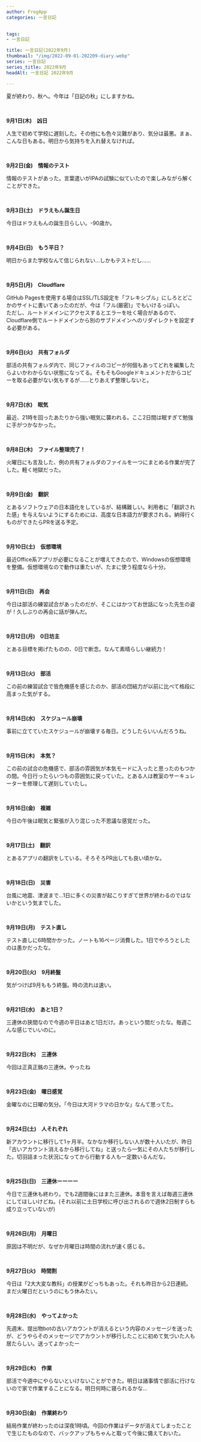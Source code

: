 ```yaml
---
author: FrogApp
categories: 一言日記

 
tags:
- 一言日記

title: 一言日記(2022年9月)
thumbnail: "/img/2022-09-01-202209-diary.webp"
series: 一言日記
series_title: 2022年9月
headAlt: 一言日記 2022年9月

---
```

夏が終わり、秋へ。今年は「日記の秋」にしますかね。

<br>

**9月1日(木)　凶日**

人生で初めて学校に遅刻した。その他にも色々災難があり、気分は最悪。まぁ、こんな日もある。明日から気持ちを入れ替えなければ。

<br>

**9月2日(金)　情報のテスト**

情報のテストがあった。言葉遣いがIPAの試験に似ていたので楽しみながら解くことができた。

<br>

**9月3日(土)　ドラえもん誕生日**

今日はドラえもんの誕生日らしい。-90歳か。

<br>

**9月4日(日)　もう平日？**

明日からまた学校なんて信じられない…しかもテストだし……

<br>

**9月5日(月)　Cloudflare**

GitHub Pagesを使用する場合はSSL/TLS設定を「フレキシブル」にしろとどこかのサイトに書いてあったのだが、今は「フル(厳密)」でもいけるっぽい。<br>ただし、ルートドメインにアクセスするとエラーを吐く場合があるので、Cloudflare側でルートドメインから別のサブドメインへのリダイレクトを設定する必要がある。

<br>

**9月6日(火)　共有フォルダ**

部活の共有フォルダ内で、同じファイルのコピーが何個もあってどれを編集したらよいかわからない状態になってる。そもそもGoogleドキュメントだからコピーを取る必要がない気もするが……とりあえず整理しないと。

<br>

**9月7日(水)　眠気**

最近、21時を回ったあたりから強い眠気に襲われる。ここ2日間は眠すぎて勉強に手がつかなかった。

<br>

**9月8日(木)　ファイル整理完了！**

火曜日にも言及した、例の共有フォルダのファイルを一つにまとめる作業が完了した。軽く地獄だった。

<br>

**9月9日(金)　翻訳**

とあるソフトウェアの日本語化をしているが、結構難しい。利用者に「翻訳された感」を与えないようにするためには、高度な日本語力が要求される。納得行くものができたらPRを送る予定。

<br>

**9月10日(土)　仮想環境**

最近Office系アプリが必要になることが増えてきたので、Windowsの仮想環境を整備。仮想環境なので動作は重たいが、たまに使う程度なら十分。

<br>

**9月11日(日)　再会**

今日は部活の練習試合があったのだが、そこにはかつてお世話になった先生の姿が！久しぶりの再会に話が弾んだ。

<br>

**9月12日(月)　0日坊主**

とある目標を掲げたものの、0日で断念。なんて素晴らしい継続力！

<br>

**9月13日(火)　部活**

この前の練習試合で皆危機感を感じたのか、部活の団結力が以前に比べて格段に高まった気がする。

<br>

**9月14日(水)　スケジュール崩壊**

事前に立てていたスケジュールが崩壊する毎日。どうしたらいいんだろうね。

<br>

**9月15日(木)　本気？**

この前の試合の危機感で、部活の雰囲気が本気モードに入ったと思ったのもつかの間。今日行ったらいつもの雰囲気に戻っていた。とある人は教室のサーキュレーターを修理して遅刻していたし。

<br>

**9月16日(金)　複雑**

今日の午後は眠気と緊張が入り混じった不思議な感覚だった。

<br>

**9月17日(土)　翻訳**

とあるアプリの翻訳をしている。そろそろPR出しても良い頃かな。

<br>

**9月18日(日)　災害**

台風に地震、津波まで…1日に多くの災害が起こりすぎて世界が終わるのではないかという気までした。

<br>

**9月19日(月)　テスト直し**

テスト直しに6時間かかった。ノートも16ページ消費した。1日でやろうとしたのは愚かだったな。

<br>

**9月20日(火)　9月終盤**

気がつけば9月ももう終盤。時の流れは速い。

<br>

**9月21日(水)　あと1日？**

三連休の狭間なので今週の平日はあと1日だけ。あっという間だったな。毎週こんな感じでいいのに。

<br>

**9月22日(木)　三連休**

今回は正真正銘の三連休。やったね

<br>

**9月23日(金)　曜日感覚**

金曜なのに日曜の気分。「今日は大河ドラマの日かな」なんて思ってた。

<br>

**9月24日(土)　人それぞれ**

新アカウントに移行して1ヶ月半。なかなか移行しない人が数十人いたが、昨日「古いアカウント消えるから移行してね」と送ったら一気にその人たちが移行した。切羽詰まった状況になってから行動する人も一定数いるんだな。

<br>

**9月25日(日)　三連休ーーーー**

今日で三連休も終わり。でも2週間後にはまた三連休。本音を言えば毎週三連休にしてほしいけどね。(それ以前に土日学校に呼び出されるので週休2日制すらも成り立っていないが)

<br>

**9月26日(月)　月曜日**

原因は不明だが、なぜか月曜日は時間の流れが速く感じる。

<br>

**9月27日(火)　時間割**

今日は「2大大変な教科」の授業がどっちもあった。それも昨日から2日連続。まだ火曜日だというのにもう休みたい。

<br>

**9月28日(水)　やってよかった**

先週末、提出物botの古いアカウントが消えるという内容のメッセージを送ったが、どうやらそのメッセージでアカウントが移行したことに初めて気づいた人も居たらしい。送ってよかったー

<br>

**9月29日(木)　作業**

部活で今週中にやらないといけないことができた。明日は諸事情で部活に行けないので家で作業することになる。明日何時に寝られるかな…

<br>

**9月30日(金)　作業終わり**

結局作業が終わったのは深夜1時頃。今回の作業はデータが消えてしまったことで生じたものなので、バックアップもちゃんと取って今後に備えておいた。